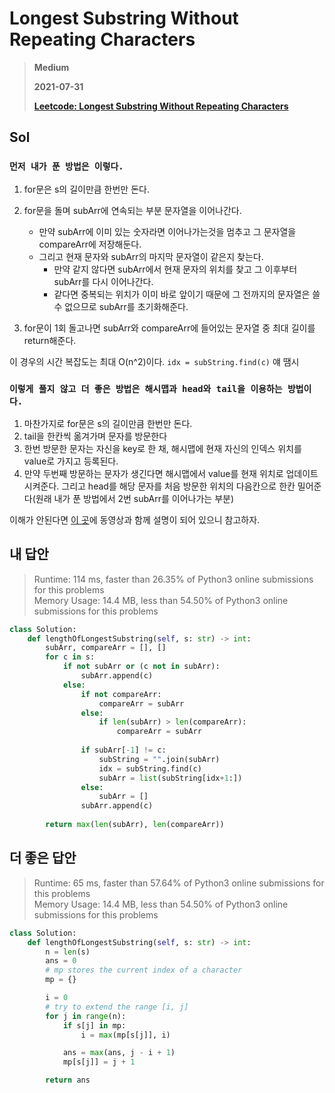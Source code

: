 # Longest Substring Without Repeating Characters
> **Medium**
>
> **2021-07-31**
>
> **[Leetcode: Longest Substring Without Repeating Characters](https://leetcode.com/problems/longest-substring-without-repeating-characters)**


## Sol
### `먼저 내가 푼 방법은 이렇다.`
1. for문은 s의 길이만큼 한번만 돈다. 
2. for문을 돌며 subArr에 연속되는 부분 문자열을 이어나간다.
    * 만약 subArr에 이미 있는 숫자라면 이어나가는것을 멈추고 그 문자열을 compareArr에 저장해둔다.
    * 그리고 현재 문자와 subArr의 마지막 문자열이 같은지 찾는다.
        * 만약 같지 않다면 subArr에서 현재 문자의 위치를 찾고 그 이후부터 subArr를 다시 이어나간다.
        * 같다면 중복되는 위치가 이미 바로 앞이기 때문에 그 전까지의 문자열은 쓸 수 없으므로 subArr를 초기화해준다.

3. for문이 1회 돌고나면 subArr와 compareArr에 들어있는 문자열 중 최대 길이를 return해준다.

이 경우의 시간 복잡도는 최대 O(n^2)이다. `idx = subString.find(c)` 얘 땜시


### `이렇게 풀지 않고 더 좋은 방법은 해시맵과 head와 tail을 이용하는 방법이다. `

1. 마찬가지로 for문은 s의 길이만큼 한번만 돈다.
2. tail을 한칸씩 옮겨가며 문자를 방문한다
3. 한번 방문한 문자는 자신을 key로 한 채, 해시맵에 현재 자신의 인덱스 위치를 value로 가지고 등록된다.
4. 만약 두번째 방문하는 문자가 생긴다면 해시맵에서 value를 현재 위치로 업데이트 시켜준다. 그리고 head를 해당 문자를 처음 방문한 위치의 다음칸으로 한칸 밀어준다(원래 내가 푼 방법에서 2번 subArr를 이어나가는 부분)

이해가 안된다면 [이 곳](https://leetcode.com/problems/longest-substring-without-repeating-characters/solution/)에 동영상과 함께 설명이 되어 있으니 참고하자.


## 내 답안
> Runtime: 114 ms, faster than 26.35% of Python3 online submissions for this problems  
> Memory Usage: 14.4 MB, less than 54.50% of Python3 online submissions for this problems
```python
class Solution:
    def lengthOfLongestSubstring(self, s: str) -> int:
        subArr, compareArr = [], []
        for c in s:
            if not subArr or (c not in subArr):
                subArr.append(c)
            else:
                if not compareArr:
                    compareArr = subArr
                else:
                    if len(subArr) > len(compareArr):
                        compareArr = subArr
                
                if subArr[-1] != c:
                    subString = "".join(subArr)
                    idx = subString.find(c)
                    subArr = list(subString[idx+1:])
                else:
                    subArr = []
                subArr.append(c)
        
        return max(len(subArr), len(compareArr))
```


## 더 좋은 답안 
> Runtime: 65 ms, faster than 57.64% of Python3 online submissions for this problems  
> Memory Usage: 14.4 MB, less than 54.50% of Python3 online submissions for this problems
```python
class Solution:
    def lengthOfLongestSubstring(self, s: str) -> int:
        n = len(s)
        ans = 0
        # mp stores the current index of a character
        mp = {}

        i = 0
        # try to extend the range [i, j]
        for j in range(n):
            if s[j] in mp:
                i = max(mp[s[j]], i)

            ans = max(ans, j - i + 1)
            mp[s[j]] = j + 1

        return ans
```